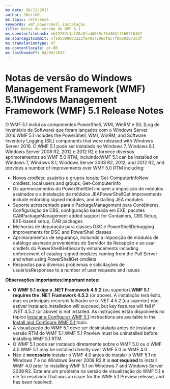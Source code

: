 ```yaml
---
ms.date: 06/12/2017
author: JKeithB
ms.topic: reference
keywords: wmf,powershell,instalação
title: Notas de versão do WMF 5.1
ms.openlocfilehash: eb22267c1af28a9fcdd049c76d363fff687f6167
ms.sourcegitcommit: cf195b090b3223fa4917206dfec7f0b603873cdf
ms.translationtype: HT
ms.contentlocale: pt-BR
ms.lasthandoff: 04/09/2018
---
```

# <a name="windows-management-framework-wmf-51-release-notes"></a><span data-ttu-id="4a756-103">Notas de versão do Windows Management Framework (WMF) 5.1</span><span class="sxs-lookup"><span data-stu-id="4a756-103">Windows Management Framework (WMF) 5.1 Release Notes</span></span> #

<span data-ttu-id="4a756-104">O WMF 5.1 inclui os componentes PowerShell, WMI, WinRM e SIL (Log de Inventário de Software) que foram lançados com o Windows Server 2016.</span><span class="sxs-lookup"><span data-stu-id="4a756-104">WMF 5.1 includes the PowerShell, WMI, WinRM, and Software Inventory Logging (SIL) components that were released with Windows Server 2016.</span></span>
<span data-ttu-id="4a756-105">O WMF 5.1 pode ser instalado no Windows 7, Windows 8.1, Windows Server 2008 R2, 2012 e 2012 R2 e fornece diversos aprimoramentos ao WMF 5.0 RTM, incluindo:</span><span class="sxs-lookup"><span data-stu-id="4a756-105">WMF 5.1 can be installed on Windows 7, Windows 8.1, Windows Server 2008 R2, 2012, and 2012 R2, and provides a number of improvements over WMF 5.0 RTM including:</span></span>

- <span data-ttu-id="4a756-106">Novos cmdlets: usuários e grupos locais; Get-ComputerInfo</span><span class="sxs-lookup"><span data-stu-id="4a756-106">New cmdlets: local users and groups; Get-ComputerInfo</span></span>
- <span data-ttu-id="4a756-107">Os aprimoramentos do PowerShellGet incluem a imposição de módulos assinados e a instalação de módulos JEA</span><span class="sxs-lookup"><span data-stu-id="4a756-107">PowerShellGet improvements include enforcing signed modules, and installing JEA modules</span></span>
- <span data-ttu-id="4a756-108">Suporte acrescentado para o PackageManagement para Contêineres, Configuração de CBS, configuração baseada em EXE, pacotes CAB</span><span class="sxs-lookup"><span data-stu-id="4a756-108">PackageManagement added support for Containers, CBS Setup, EXE-based setup, CAB packages</span></span>
- <span data-ttu-id="4a756-109">Melhorias de depuração para classes DSC e PowerShell</span><span class="sxs-lookup"><span data-stu-id="4a756-109">Debugging improvements for DSC and PowerShell classes</span></span>
- <span data-ttu-id="4a756-110">Aprimoramentos de segurança, incluindo a imposição de módulos de catálogo assinado provenientes do Servidor de Recepção e ao usar cmdlets do PowerShellGet</span><span class="sxs-lookup"><span data-stu-id="4a756-110">Security enhancements including enforcement of catalog-signed modules coming from the Pull Server and when using PowerShellGet cmdlets</span></span>
- <span data-ttu-id="4a756-111">Respostas para diversos problemas e solicitações de usuários</span><span class="sxs-lookup"><span data-stu-id="4a756-111">Responses to a number of user requests and issues</span></span>

<span data-ttu-id="4a756-112">**Observações importantes:**</span><span class="sxs-lookup"><span data-stu-id="4a756-112">**Important notes:**</span></span>

- <span data-ttu-id="4a756-113">**O WMF 5.1 exige o .NET Framework 4.5.2** (ou superior).</span><span class="sxs-lookup"><span data-stu-id="4a756-113">**WMF 5.1 requires the .NET Framework 4.5.2** (or above).</span></span> <span data-ttu-id="4a756-114">A instalação terá êxito, mas os principais recursos falharão se o .NET 4.5.2 (ou superior) não estiver instalado.</span><span class="sxs-lookup"><span data-stu-id="4a756-114">Installation will succeed, but key features will fail if .NET 4.5.2 (or above) is not installed.</span></span> <span data-ttu-id="4a756-115">As instruções estão disponíveis no tópico [Instalar e Configurar WMF 5.1](https://msdn.microsoft.com/powershell/wmf/5.1/install-configure).</span><span class="sxs-lookup"><span data-stu-id="4a756-115">Instructions are available in the [Install and Configure WMF 5.1 ](https://msdn.microsoft.com/powershell/wmf/5.1/install-configure) topic.</span></span>
- <span data-ttu-id="4a756-116">A visualização do WMF 5.1 deve ser desinstalada antes de instalar a versão RTM do WMF 5.1.</span><span class="sxs-lookup"><span data-stu-id="4a756-116">WMF 5.1 Preview must be uninstalled before installing WMF 5.1 RTM.</span></span>
- <span data-ttu-id="4a756-117">O WMF 5.1 pode ser instalado diretamente sobre o WMF 5.0 ou o WMF 4.0.</span><span class="sxs-lookup"><span data-stu-id="4a756-117">WMF 5.1 may be installed directly over WMF 5.0 or WMF 4.0.</span></span>
- <span data-ttu-id="4a756-118">Não é __necessário__ instalar o WMF 4.0 antes de instalar o WMF 5.1 no Windows 7 e no Windows Server 2008 R2.</span><span class="sxs-lookup"><span data-stu-id="4a756-118">It is __not required__ to install WMF 4.0 prior to installing WMF 5.1 on Windows 7 and Windows Server 2008 R2.</span></span> <span data-ttu-id="4a756-119">Este era um problema na versão de visualização do WMF 5.1 e ele foi resolvido.</span><span class="sxs-lookup"><span data-stu-id="4a756-119">That was an issue for the WMF 5.1 Preview release, and has been resolved.</span></span>